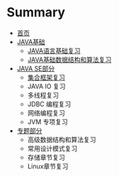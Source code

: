 # Summary

* [首页](README.md)
* [JAVA基础](chapter1.md)
  * [JAVA语言基础复习](chapter1/javayu-yan-ji-chu-fu-xi.md)
  * [JAVA基础数据结构和算法复习](chapter1/javaji-chu-shu-ju-jie-gou-he-suan-fa-fu-xi.md)
* [JAVA SE部分](java-sebu-fen.md)
  * [集合框架复习](java-sebu-fen/ji-he-kuang-jia-fu-xi.md)
  * JAVA IO 复习
  * 多线程复习
  * JDBC 编程复习
  * 网络编程复习
  * JVM 专项复习
* [专题部分](zhuan-ti-bu-fen.md)
  * 高级数据结构和算法复习
  * 常用设计模式复习
  * 存储章节复习
  * Linux章节复习

